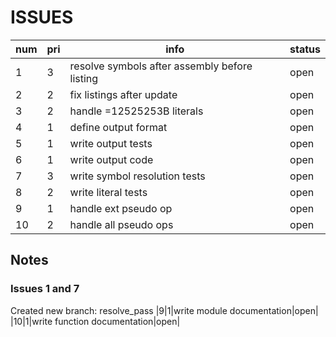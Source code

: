 # ISSUES

|num|pri|info|status|
|---|---|----|--|
|1|3|resolve symbols after assembly before listing|open|
|2|2|fix listings after update|open|
|3|2|handle =12525253B literals|open|
|4|1|define output format|open|
|5|1|write output tests|open|
|6|1|write output code|open|
|7|3|write symbol resolution tests|open|
|8|2|write literal tests|open|
|9|1|handle ext pseudo op|open|
|10|2|handle all pseudo ops|open|

## Notes

### Issues 1 and 7

Created new branch: resolve_pass
|9|1|write module documentation|open|
|10|1|write function documentation|open|
